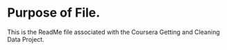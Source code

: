 # Purpose of File.

This is the ReadMe file associated with the Coursera Getting and Cleaning Data Project.

# 

